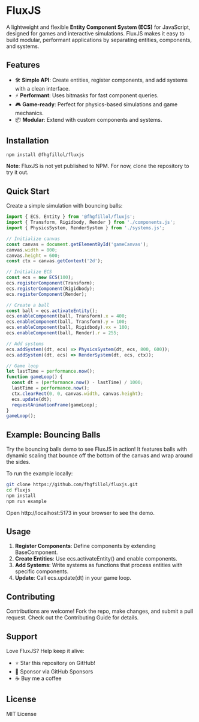 # FluxJS

A lightweight and flexible **Entity Component System (ECS)** for JavaScript, designed for games and interactive simulations. FluxJS makes it easy to build modular, performant applications by separating entities, components, and systems.

## Features

- 🛠 **Simple API**: Create entities, register components, and add systems with a clean interface.
- ⚡ **Performant**: Uses bitmasks for fast component queries.
- 🎮 **Game-ready**: Perfect for physics-based simulations and game mechanics.
- 📦 **Modular**: Extend with custom components and systems.

## Installation

```bash
npm install @fhgfillol/fluxjs
```

**Note**: FluxJS is not yet published to NPM. For now, clone the repository to try it out.

## Quick Start

Create a simple simulation with bouncing balls:

```javascript
import { ECS, Entity } from '@fhgfillol/fluxjs';
import { Transform, Rigidbody, Render } from './components.js';
import { PhysicsSystem, RenderSystem } from './systems.js';

// Initialize canvas
const canvas = document.getElementById('gameCanvas');
canvas.width = 800;
canvas.height = 600;
const ctx = canvas.getContext('2d');

// Initialize ECS
const ecs = new ECS(100);
ecs.registerComponent(Transform);
ecs.registerComponent(Rigidbody);
ecs.registerComponent(Render);

// Create a ball
const ball = ecs.activateEntity();
ecs.enableComponent(ball, Transform).x = 400;
ecs.enableComponent(ball, Transform).y = 100;
ecs.enableComponent(ball, Rigidbody).vx = 100;
ecs.enableComponent(ball, Render).r = 255;

// Add systems
ecs.addSystem((dt, ecs) => PhysicsSystem(dt, ecs, 800, 600));
ecs.addSystem((dt, ecs) => RenderSystem(dt, ecs, ctx));

// Game loop
let lastTime = performance.now();
function gameLoop() {
  const dt = (performance.now() - lastTime) / 1000;
  lastTime = performance.now();
  ctx.clearRect(0, 0, canvas.width, canvas.height);
  ecs.update(dt);
  requestAnimationFrame(gameLoop);
}
gameLoop();
```

## Example: Bouncing Balls

Try the bouncing balls demo to see FluxJS in action! It features balls with dynamic scaling that bounce off the bottom of the canvas and wrap around the sides.

To run the example locally:

```bash
git clone https://github.com/fhgfillol/fluxjs.git
cd fluxjs
npm install
npm run example
```

Open http://localhost:5173 in your browser to see the demo.

## Usage

1. **Register Components**: Define components by extending BaseComponent.
2. **Create Entities**: Use ecs.activateEntity() and enable components.
3. **Add Systems**: Write systems as functions that process entities with specific components.
4. **Update**: Call ecs.update(dt) in your game loop.

## Contributing

Contributions are welcome! Fork the repo, make changes, and submit a pull request. Check out the Contributing Guide for details.

## Support

Love FluxJS? Help keep it alive:

- ⭐ Star this repository on GitHub!
- 💖 Sponsor via GitHub Sponsors
- ☕ Buy me a coffee

## License

MIT License